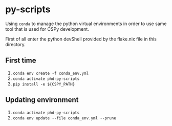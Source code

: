 # py-scripts

Using `conda` to manage the python virtual environments in order to use same tool that is used for CSPy development.

First of all enter the python devShell provided by the flake.nix file in this directory.

## First time

1. `conda env create -f conda_env.yml`
2. `conda activate phd-py-scripts`
3. `pip install -e ${CSPY_PATH}`

## Updating environment

1. `conda activate phd-py-scripts`
2. `conda env update --file conda_env.yml --prune`